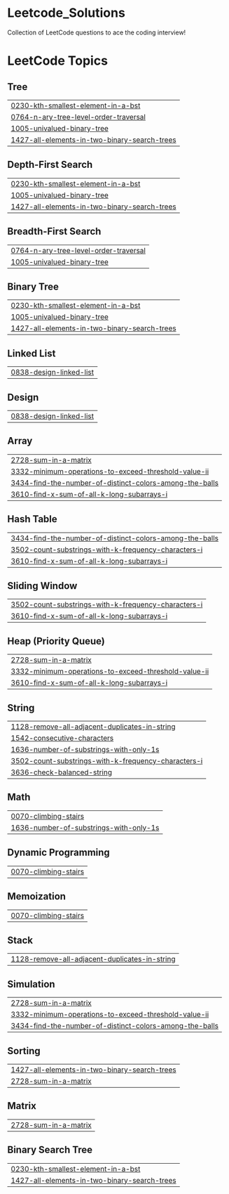 # Leetcode_Solutions
Collection of LeetCode questions to ace the coding interview! 

<!---LeetCode Topics Start-->
# LeetCode Topics
## Tree
|  |
| ------- |
| [0230-kth-smallest-element-in-a-bst](https://github.com/TARAK0506/LEETCODE/tree/master/0230-kth-smallest-element-in-a-bst) |
| [0764-n-ary-tree-level-order-traversal](https://github.com/TARAK0506/LEETCODE/tree/master/0764-n-ary-tree-level-order-traversal) |
| [1005-univalued-binary-tree](https://github.com/TARAK0506/LEETCODE/tree/master/1005-univalued-binary-tree) |
| [1427-all-elements-in-two-binary-search-trees](https://github.com/TARAK0506/LEETCODE/tree/master/1427-all-elements-in-two-binary-search-trees) |
## Depth-First Search
|  |
| ------- |
| [0230-kth-smallest-element-in-a-bst](https://github.com/TARAK0506/LEETCODE/tree/master/0230-kth-smallest-element-in-a-bst) |
| [1005-univalued-binary-tree](https://github.com/TARAK0506/LEETCODE/tree/master/1005-univalued-binary-tree) |
| [1427-all-elements-in-two-binary-search-trees](https://github.com/TARAK0506/LEETCODE/tree/master/1427-all-elements-in-two-binary-search-trees) |
## Breadth-First Search
|  |
| ------- |
| [0764-n-ary-tree-level-order-traversal](https://github.com/TARAK0506/LEETCODE/tree/master/0764-n-ary-tree-level-order-traversal) |
| [1005-univalued-binary-tree](https://github.com/TARAK0506/LEETCODE/tree/master/1005-univalued-binary-tree) |
## Binary Tree
|  |
| ------- |
| [0230-kth-smallest-element-in-a-bst](https://github.com/TARAK0506/LEETCODE/tree/master/0230-kth-smallest-element-in-a-bst) |
| [1005-univalued-binary-tree](https://github.com/TARAK0506/LEETCODE/tree/master/1005-univalued-binary-tree) |
| [1427-all-elements-in-two-binary-search-trees](https://github.com/TARAK0506/LEETCODE/tree/master/1427-all-elements-in-two-binary-search-trees) |
## Linked List
|  |
| ------- |
| [0838-design-linked-list](https://github.com/TARAK0506/LEETCODE/tree/master/0838-design-linked-list) |
## Design
|  |
| ------- |
| [0838-design-linked-list](https://github.com/TARAK0506/LEETCODE/tree/master/0838-design-linked-list) |
## Array
|  |
| ------- |
| [2728-sum-in-a-matrix](https://github.com/TARAK0506/LEETCODE/tree/master/2728-sum-in-a-matrix) |
| [3332-minimum-operations-to-exceed-threshold-value-ii](https://github.com/TARAK0506/LEETCODE/tree/master/3332-minimum-operations-to-exceed-threshold-value-ii) |
| [3434-find-the-number-of-distinct-colors-among-the-balls](https://github.com/TARAK0506/LEETCODE/tree/master/3434-find-the-number-of-distinct-colors-among-the-balls) |
| [3610-find-x-sum-of-all-k-long-subarrays-i](https://github.com/TARAK0506/LEETCODE/tree/master/3610-find-x-sum-of-all-k-long-subarrays-i) |
## Hash Table
|  |
| ------- |
| [3434-find-the-number-of-distinct-colors-among-the-balls](https://github.com/TARAK0506/LEETCODE/tree/master/3434-find-the-number-of-distinct-colors-among-the-balls) |
| [3502-count-substrings-with-k-frequency-characters-i](https://github.com/TARAK0506/LEETCODE/tree/master/3502-count-substrings-with-k-frequency-characters-i) |
| [3610-find-x-sum-of-all-k-long-subarrays-i](https://github.com/TARAK0506/LEETCODE/tree/master/3610-find-x-sum-of-all-k-long-subarrays-i) |
## Sliding Window
|  |
| ------- |
| [3502-count-substrings-with-k-frequency-characters-i](https://github.com/TARAK0506/LEETCODE/tree/master/3502-count-substrings-with-k-frequency-characters-i) |
| [3610-find-x-sum-of-all-k-long-subarrays-i](https://github.com/TARAK0506/LEETCODE/tree/master/3610-find-x-sum-of-all-k-long-subarrays-i) |
## Heap (Priority Queue)
|  |
| ------- |
| [2728-sum-in-a-matrix](https://github.com/TARAK0506/LEETCODE/tree/master/2728-sum-in-a-matrix) |
| [3332-minimum-operations-to-exceed-threshold-value-ii](https://github.com/TARAK0506/LEETCODE/tree/master/3332-minimum-operations-to-exceed-threshold-value-ii) |
| [3610-find-x-sum-of-all-k-long-subarrays-i](https://github.com/TARAK0506/LEETCODE/tree/master/3610-find-x-sum-of-all-k-long-subarrays-i) |
## String
|  |
| ------- |
| [1128-remove-all-adjacent-duplicates-in-string](https://github.com/TARAK0506/LEETCODE/tree/master/1128-remove-all-adjacent-duplicates-in-string) |
| [1542-consecutive-characters](https://github.com/TARAK0506/LEETCODE/tree/master/1542-consecutive-characters) |
| [1636-number-of-substrings-with-only-1s](https://github.com/TARAK0506/LEETCODE/tree/master/1636-number-of-substrings-with-only-1s) |
| [3502-count-substrings-with-k-frequency-characters-i](https://github.com/TARAK0506/LEETCODE/tree/master/3502-count-substrings-with-k-frequency-characters-i) |
| [3636-check-balanced-string](https://github.com/TARAK0506/LEETCODE/tree/master/3636-check-balanced-string) |
## Math
|  |
| ------- |
| [0070-climbing-stairs](https://github.com/TARAK0506/LEETCODE/tree/master/0070-climbing-stairs) |
| [1636-number-of-substrings-with-only-1s](https://github.com/TARAK0506/LEETCODE/tree/master/1636-number-of-substrings-with-only-1s) |
## Dynamic Programming
|  |
| ------- |
| [0070-climbing-stairs](https://github.com/TARAK0506/LEETCODE/tree/master/0070-climbing-stairs) |
## Memoization
|  |
| ------- |
| [0070-climbing-stairs](https://github.com/TARAK0506/LEETCODE/tree/master/0070-climbing-stairs) |
## Stack
|  |
| ------- |
| [1128-remove-all-adjacent-duplicates-in-string](https://github.com/TARAK0506/LEETCODE/tree/master/1128-remove-all-adjacent-duplicates-in-string) |
## Simulation
|  |
| ------- |
| [2728-sum-in-a-matrix](https://github.com/TARAK0506/LEETCODE/tree/master/2728-sum-in-a-matrix) |
| [3332-minimum-operations-to-exceed-threshold-value-ii](https://github.com/TARAK0506/LEETCODE/tree/master/3332-minimum-operations-to-exceed-threshold-value-ii) |
| [3434-find-the-number-of-distinct-colors-among-the-balls](https://github.com/TARAK0506/LEETCODE/tree/master/3434-find-the-number-of-distinct-colors-among-the-balls) |
## Sorting
|  |
| ------- |
| [1427-all-elements-in-two-binary-search-trees](https://github.com/TARAK0506/LEETCODE/tree/master/1427-all-elements-in-two-binary-search-trees) |
| [2728-sum-in-a-matrix](https://github.com/TARAK0506/LEETCODE/tree/master/2728-sum-in-a-matrix) |
## Matrix
|  |
| ------- |
| [2728-sum-in-a-matrix](https://github.com/TARAK0506/LEETCODE/tree/master/2728-sum-in-a-matrix) |
## Binary Search Tree
|  |
| ------- |
| [0230-kth-smallest-element-in-a-bst](https://github.com/TARAK0506/LEETCODE/tree/master/0230-kth-smallest-element-in-a-bst) |
| [1427-all-elements-in-two-binary-search-trees](https://github.com/TARAK0506/LEETCODE/tree/master/1427-all-elements-in-two-binary-search-trees) |
<!---LeetCode Topics End-->